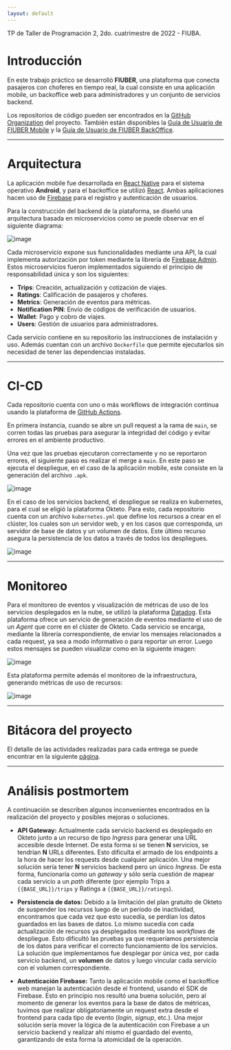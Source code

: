 ```yaml
---
layout: default
---
```


TP de Taller de Programación 2, 2do. cuatrimestre de 2022 - FIUBA.

# Introducción

En este trabajo práctico se desarrolló **FIUBER**, una plataforma que conecta pasajeros con choferes en tiempo real,
la cual consiste en una aplicación mobile, un backoffice web para administradores y un conjunto de servicios backend.

Los repositorios de código pueden ser encontrados en la [GitHub Organization](https://github.com/TallerDeProgramacion2-2022-2c-Grupo7) del proyecto.
También están disponibles la [Guía de Usuario de FIUBER Mobile](https://tallerdeprogramacion2-2022-2c-grupo7.github.io/FIUBER-Mobile/) y la [Guía de Usuario de FIUBER BackOffice](https://tallerdeprogramacion2-2022-2c-grupo7.github.io/FIUBER-BackOffice/).

* * *

# Arquitectura

La aplicación mobile fue desarrollada en [React Native](https://reactnative.dev/) para el sistema operativo **Android**, y para el backoffice
se utilizó [React](https://es.reactjs.org/). Ambas aplicaciones hacen uso de [Firebase](https://firebase.google.com/?hl=es) para el registro
y autenticación de usuarios.

Para la construcción del backend de la plataforma, se diseñó una arquitectura basada en microservicios como se puede
observar en el siguiente diagrama:

![image](https://user-images.githubusercontent.com/43656633/206757211-2110b8c6-ba94-4de5-901e-32de7e932ef4.png)

Cada microservicio expone sus funcionalidades mediante una API, la cual implementa autorización por token mediante
la librería de [Firebase Admin](https://firebase.google.com/docs/admin/setup).
Estos microservicios fueron implementados siguiendo el principio de responsabilidad única y son los siguientes:

- **Trips**: Creación, actualización y cotización de viajes.
- **Ratings**: Calificación de pasajeros y choferes.
- **Metrics**: Generación de eventos para métricas.
- **Notification PIN**: Envío de códigos de verificación de usuarios.
- **Wallet**: Pago y cobro de viajes.
- **Users**: Gestión de usuarios para administradores.

Cada servicio contiene en su repositorio las instrucciones de instalación y uso. Además cuentan con un archivo `Dockerfile` que
permite ejecutarlos sin necesidad de tener las dependencias instaladas.

* * *

# CI-CD

Cada repositorio cuenta con uno o más workflows de integración continua usando la plataforma de [GitHub Actions](https://docs.github.com/en/actions).

En primera instancia, cuando se abre un pull request a la rama de `main`, se corren todas las pruebas para asegurar
la integridad del código y evitar errores en el ambiente productivo.

Una vez que las pruebas ejecutaron correctamente y no se reportaron errores, el siguiente paso es realizar
el merge a `main`. En este paso se ejecuta el despliegue, en el caso de la aplicación mobile, este
consiste en la generación del archivo `.apk`.

![image](https://user-images.githubusercontent.com/43656633/206767428-b285817a-ac5b-46e0-93de-bc06e664a194.png)

En el caso de los servicios backend, el despliegue se realiza en kubernetes, para el cual se eligió la plataforma
Okteto. Para esto, cada repositorio cuenta con un archivo `kubernetes.yml` que define los recursos a
crear en el clúster, los cuales son un servidor web, y en los casos que corresponda, un servidor de base de datos
y un volumen de datos. Este último recurso asegura la persistencia de los datos a través de todos los despliegues.

![image](https://user-images.githubusercontent.com/43656633/206881025-88e55fea-cb23-4f23-ab92-a3f571da3344.png)

* * *

# Monitoreo

Para el monitoreo de eventos y visualización de métricas de uso de los servicios desplegados en la nube,
se utilizó la plataforma [Datadog](https://www.datadoghq.com/). Esta plataforma ofrece un servicio de generación de eventos mediante
el uso de un *Agent* que corre en el clúster de Okteto. Cada servicio se encarga, mediante la librería correspondiente,
de enviar los mensajes relacionados a cada request, ya sea a modo informativo o para reportar un error. Luego
estos mensajes se pueden visualizar como en la siguiente imagen:

![image](https://user-images.githubusercontent.com/43656633/206869627-7b3e16eb-6caa-413c-8c5b-8445115c8f0a.png)

Esta plataforma permite además el monitoreo de la infraestructura, generando métricas de uso de recursos:

![image](https://user-images.githubusercontent.com/43656633/206871527-e2277cba-2de9-4dad-ab24-016ef6b2572c.png)

* * *

# Bitácora del proyecto

El detalle de las actividades realizadas para cada entrega se puede encontrar en la siguiente [página](https://github.com/orgs/TallerDeProgramacion2-2022-2c-Grupo7/projects/1/views/8).

* * *

# Análisis postmortem

A continuación se describen algunos inconvenientes encontrados en la realización del proyecto y posibles mejoras o soluciones.

- **API Gateway:** Actualmente cada servicio backend es desplegado en Okteto junto a un recurso de tipo *Ingress* para generar una URL accesible
desde Internet. De esta forma si se tienen **N** servicios, se tendrían **N** URLs diferentes.
Esto dificulta el armado de los endpoints a la hora de hacer los requests desde cualquier aplicación.
Una mejor solución sería tener **N** servicios backend pero un único *Ingress*. De esta forma, funcionaría como un *gateway* y
sólo sería cuestión de mapear cada servicio a un *path* diferente (por ejemplo Trips a `{{BASE_URL}}/trips` y Ratings a `{{BASE_URL}}/ratings`).

- **Persistencia de datos:** Debido a la limitación del plan gratuito de Okteto de suspender los recursos luego de un período de inactividad, encontramos
que cada vez que esto sucedía, se perdían los datos guardados en las bases de datos. Lo mismo sucedía con cada actualización
de recursos ya desplegados mediante los *workflows* de despliegue. Esto dificultó las pruebas ya que requeríamos persistencia
de los datos para verificar el correcto funcionamiento de los servicios. La solución que implementamos fue desplegar por única vez, por cada
servicio backend, un **volumen** de datos y luego vincular cada servicio con el volumen correspondiente.

- **Autenticación Firebase:** Tanto la aplicación mobile como el backoffice web manejan la autenticación desde el frontend, usando
el SDK de Firebase. Esto en principio nos resultó una buena solución, pero al momento de generar los eventos para la base de datos de métricas,
tuvimos que realizar obligatoriamente un request extra desde el frontend para cada tipo de evento (*login*, *signup*, etc.). Una mejor solución
sería mover la lógica de la autenticación con Firebase a un servicio backend y realizar ahí mismo el guardado del evento, garantizando de esta
forma la atomicidad de la operación.
